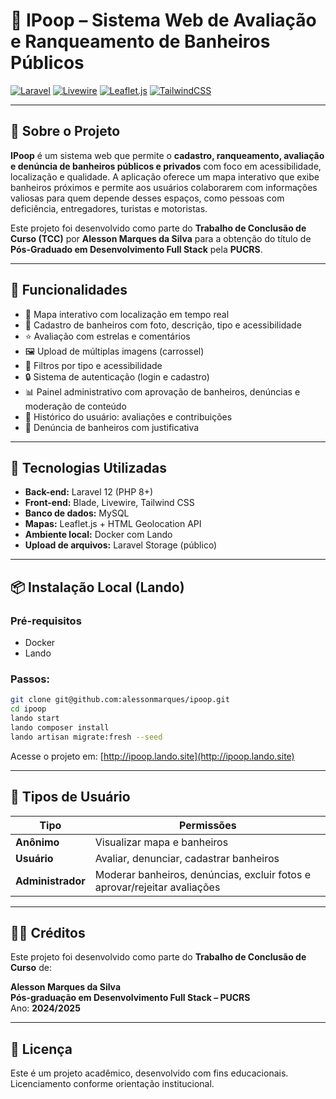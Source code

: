 # 🚽 IPoop – Sistema Web de Avaliação e Ranqueamento de Banheiros Públicos

[![Laravel](https://img.shields.io/badge/Laravel-12.x-red?style=flat&logo=laravel)](https://laravel.com)
[![Livewire](https://img.shields.io/badge/Livewire-3.x-blue?style=flat)](https://livewire.laravel.com)
[![Leaflet.js](https://img.shields.io/badge/Leaflet.js-Map-green?style=flat)](https://leafletjs.com)
[![TailwindCSS](https://img.shields.io/badge/Tailwind_CSS-3.x-blueviolet?style=flat&logo=tailwind-css)](https://tailwindcss.com)

---

## 📌 Sobre o Projeto

**IPoop** é um sistema web que permite o **cadastro, ranqueamento, avaliação e denúncia de banheiros públicos e privados** com foco em acessibilidade, localização e qualidade. A aplicação oferece um mapa interativo que exibe banheiros próximos e permite aos usuários colaborarem com informações valiosas para quem depende desses espaços, como pessoas com deficiência, entregadores, turistas e motoristas.

Este projeto foi desenvolvido como parte do **Trabalho de Conclusão de Curso (TCC)** por **Alesson Marques da Silva** para a obtenção do título de **Pós-Graduado em Desenvolvimento Full Stack** pela **PUCRS**.

---

## 🎯 Funcionalidades

- 📍 Mapa interativo com localização em tempo real
- 📝 Cadastro de banheiros com foto, descrição, tipo e acessibilidade
- ⭐ Avaliação com estrelas e comentários
- 🖼️ Upload de múltiplas imagens (carrossel)
- 🧼 Filtros por tipo e acessibilidade
- 🔒 Sistema de autenticação (login e cadastro)
- 📊 Painel administrativo com aprovação de banheiros, denúncias e moderação de conteúdo
- 🧾 Histórico do usuário: avaliações e contribuições
- 🚨 Denúncia de banheiros com justificativa

---

## 🧰 Tecnologias Utilizadas

- **Back-end:** Laravel 12 (PHP 8+)
- **Front-end:** Blade, Livewire, Tailwind CSS
- **Banco de dados:** MySQL
- **Mapas:** Leaflet.js + HTML Geolocation API
- **Ambiente local:** Docker com Lando
- **Upload de arquivos:** Laravel Storage (público)

---

## 📦 Instalação Local (Lando)

### Pré-requisitos
- Docker
- Lando

### Passos:

```bash
git clone git@github.com:alessonmarques/ipoop.git
cd ipoop
lando start
lando composer install
lando artisan migrate:fresh --seed
```

Acesse o projeto em: [http://ipoop.lando.site](http://ipoop.lando.site)

---

## 🔐 Tipos de Usuário

| Tipo           | Permissões                                                                   |
|----------------|------------------------------------------------------------------------------|
| **Anônimo**    | Visualizar mapa e banheiros                                                  |
| **Usuário**    | Avaliar, denunciar, cadastrar banheiros                                      |
| **Administrador** | Moderar banheiros, denúncias, excluir fotos e aprovar/rejeitar avaliações |

---

## 👨‍🎓 Créditos

Este projeto foi desenvolvido como parte do **Trabalho de Conclusão de Curso** de:

**Alesson Marques da Silva**  
**Pós-graduação em Desenvolvimento Full Stack – PUCRS**  
Ano: **2024/2025**

---

## 📄 Licença

Este é um projeto acadêmico, desenvolvido com fins educacionais.  
Licenciamento conforme orientação institucional.
